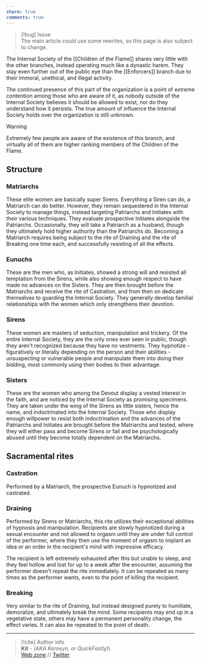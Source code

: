 ```yaml
---  
share: true  
comments: true  
---  
```

> [!bug] Issue  
> The main article could use some rewrites, so this page is also subject to change.  
  
The Internal Society of the [[Children of the Flame]] shares very little with the other branches, instead operating much like a dynastic harem. They stay even further out of the public eye than the [[Enforcers]] branch due to their immoral, unethical, and illegal activity.  
  
The continued presence of this part of the organization is a point of extreme contention among those who are aware of it, as nobody outside of the Internal Society believes it should be allowed to exist, nor do they understand how it persists. The true amount of influence the Internal Society holds over the organization is still unknown.  
  
> [!warning]  
> Extremely few people are aware of the existence of this branch, and virtually all of them are higher ranking members of the Children of the Flame.  
  
## Structure  
  
### Matriarchs  
  
These elite women are basically super Sirens. Everything a Siren can do, a Matriarch can do better. However, they remain sequestered in the Internal Society to manage things, instead targeting Patriarchs and Initiates with their various techniques. They evaluate prospective Initiates alongside the Patriarchs. Occasionally, they will take a Patriarch as a husband, though they ultimately hold higher authority than the Patriarchs do. Becoming a Matriarch requires being subject to the rite of Draining and the rite of Breaking one time each, and successfully resisting of all the effects.  
  
### Eunuchs  
  
These are the men who, as Initiates, showed a strong will and resisted all temptation from the Sirens, while also showing enough respect to have made no advances on the Sisters. They are then brought before the Matriarchs and receive the rite of Castration, and from then on dedicate themselves to guarding the Internal Society. They generally develop familial relationships with the women which only strengthens their devotion.  
  
### Sirens  
  
These women are masters of seduction, manipulation and trickery. Of the entire Internal Society, they are the only ones ever seen in public, though they aren't recognized because they have no vestments. They hypnotize - figuratively or literally depending on the person and their abilities - unsuspecting or vulnerable people and manipulate them into doing their bidding, most commonly using their bodies to their advantage.  
  
### Sisters  
  
These are the women who among the Devout display a vested interest in the faith, and are noticed by the Internal Society as promising specimens. They are taken under the wing of the Sirens as little sisters, hence the name, and indoctrinated into the Internal Society. Those who display enough willpower to resist both indoctrination and the advances of the Patriarchs and Initiates are brought before the Matriarchs and tested, where they will either pass and become Sirens or fail and be psychologically abused until they become totally dependent on the Matriarchs.  
  
## Sacramental rites  
  
### Castration  
  
Performed by a Matriarch, the prospective Eunuch is hypnotized and castrated.  
  
### Draining  
  
Performed by Sirens or Matriarchs, this rite utilizes their exceptional abilities of hypnosis and manipulation. Recipients are slowly hypnotized during a sexual encounter and not allowed to orgasm until they are under full control of the performer, where they then use the moment of orgasm to implant an idea or an order in the recipient's mind with impressive efficacy.  
  
The recipient is left extremely exhausted after this but unable to sleep, and they feel hollow and lost for up to a week after the encounter, assuming the performer doesn't repeat the rite immediately. It can be repeated as many times as the performer wants, even to the point of killing the recipient.  
  
### Breaking  
  
Very similar to the rite of Draining, but instead designed purely to humiliate, demoralize, and ultimately break the mind. Some recipients may end up in a vegetative state, others may have a permanent personality change, the effect varies. It can also be repeated to the point of death.  
  
-----  
> [!cite] Author info  
> **Kit** - *(AKA Kerosyn, or QuickFastly)*\  
> [Web zone](https://kitabe.link) // [Twitter](https://twitter.com/Kerosyn_)